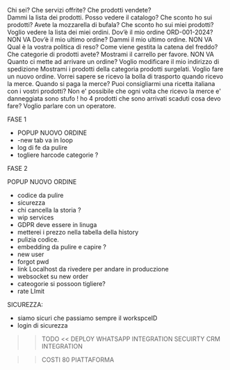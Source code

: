 Chi sei?
Che servizi offrite?
Che prodotti vendete?  
Dammi la lista dei prodotti.
Posso vedere il catalogo?
Che sconto ho sui prodotti?
Avete la mozzarella di bufala?
Che sconto ho sui miei prodotti?
Voglio vedere la lista dei miei ordini.
Dov’è il mio ordine ORD-001-2024? NON VA
Dov’è il mio ultimo ordine?
Dammi il mio ultimo ordine. NON VA
Qual è la vostra politica di reso?
Come viene gestita la catena del freddo?
Che categorie di prodotti avete?
Mostrami il carrello per favore. NON VA
Quanto ci mette ad arrivare un ordine?
Voglio modificare il mio indirizzo di spedizione
Mostrami i prodotti della categoria prodotti surgelati.
Voglio fare un nuovo ordine.
Vorrei sapere se ricevo la bolla di trasporto quando ricevo la merce.
Quando si paga la merce?
Puoi consigliarmi una ricetta italiana con i vostri prodotti?
Non e' possibile che ogni volta che ricevo la merce e' danneggiata sono stufo !
ho 4 prodotti che sono arrivati scaduti cosa devo fare?
Voglio parlare con un operatore.

FASE 1

- POPUP NUOVO ORDINE
- -new tab va in loop
- log di fe da pulire
- togliere harcode categorie ?

FASE 2

POPUP NUOVO ORDINE

- codice da pulire
- sicurezza
- chi cancella la storia ?
- wip services
- GDPR deve essere in linuga
- metterei i prezzo nella tabella della history
- pulizia codice.
- embedding da pulire e capire ?
- new user
- forgot pwd
- link Localhost da rivedere per andare in produczione
- websocket su new order
- cateogorie si possoon tigliere?
- rate LImit

SICUREZZA:

- siamo sicuri che passiamo sempre il workspceID
- login di sicurezza

> > TODO <<
> > DEPLOY
> > WHATSAPP INTEGRATION
> > SECUIRTY
> > CRM INTEGRATION

> > COSTI 80
> > PIATTAFORMA
